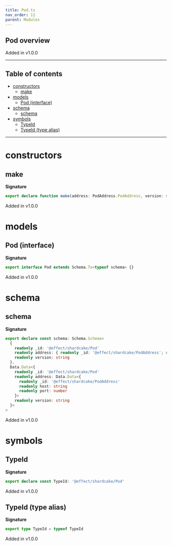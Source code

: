 ```yaml
---
title: Pod.ts
nav_order: 11
parent: Modules
---
```


## Pod overview

Added in v1.0.0

---

<h2 class="text-delta">Table of contents</h2>

- [constructors](#constructors)
  - [make](#make)
- [models](#models)
  - [Pod (interface)](#pod-interface)
- [schema](#schema)
  - [schema](#schema-1)
- [symbols](#symbols)
  - [TypeId](#typeid)
  - [TypeId (type alias)](#typeid-type-alias)

---

# constructors

## make

**Signature**

```ts
export declare function make(address: PodAddress.PodAddress, version: string): Pod
```

Added in v1.0.0

# models

## Pod (interface)

**Signature**

```ts
export interface Pod extends Schema.To<typeof schema> {}
```

Added in v1.0.0

# schema

## schema

**Signature**

```ts
export declare const schema: Schema.Schema<
  {
    readonly _id: '@effect/shardcake/Pod'
    readonly address: { readonly _id: '@effect/shardcake/PodAddress'; readonly host: string; readonly port: number }
    readonly version: string
  },
  Data.Data<{
    readonly _id: '@effect/shardcake/Pod'
    readonly address: Data.Data<{
      readonly _id: '@effect/shardcake/PodAddress'
      readonly host: string
      readonly port: number
    }>
    readonly version: string
  }>
>
```

Added in v1.0.0

# symbols

## TypeId

**Signature**

```ts
export declare const TypeId: '@effect/shardcake/Pod'
```

Added in v1.0.0

## TypeId (type alias)

**Signature**

```ts
export type TypeId = typeof TypeId
```

Added in v1.0.0
